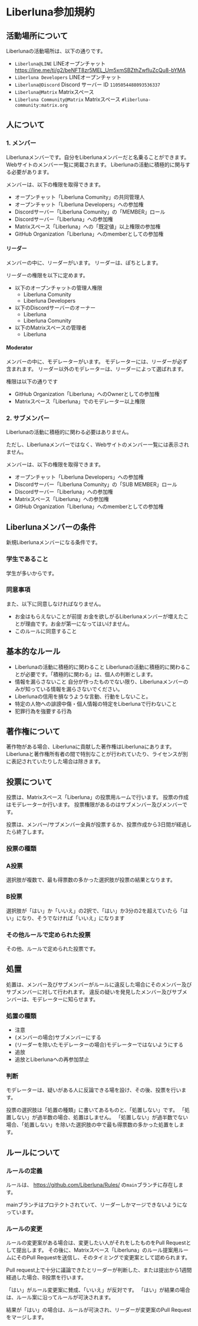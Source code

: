 # Liberluna参加規約
## 活動場所について
Liberlunaの活動場所は、以下の通りです。
- `Liberluna@LINE` LINEオープンチャット https://line.me/ti/g2/beNFT8zr5MEL_Um5xmSBZthZwfIuZcQu8-bYMA
- `Liberluna Developers` LINEオープンチャット
- `Liberluna@Discord` Discord サーバー ID `1105054488093536337`
- `Liberluna@Matrix` Matrixスペース
- `Liberluna Community@Matrix` Matrixスペース `#liberluna-community:matrix.org`
## 人について
### 1. メンバー
Liberlunaメンバーです。自分をLiberlunaメンバーだと名乗ることができます。Webサイトのメンバー一覧に掲載されます。
Liberlunaの活動に積極的に関与する必要があります。

メンバーは、以下の権限を取得できます。
- オープンチャット「Liberluna Comunity」の共同管理人
- オープンチャット「Liberluna Developers」への参加権
- Discordサーバー「Liberluna Comunity」の「MEMBER」ロール
- Discordサーバー「Liberluna」への参加権
- Matrixスペース「Liberluna」への「既定値」以上権限の参加権
- GitHub Organization「Liberluna」へのmemberとしての参加権

#### リーダー
メンバーの中に、リーダーがいます。
リーダーは、ぽちとします。

リーダーの権限を以下に定めます。
- 以下のオープンチャットの管理人権限
  - Liberluna Comunity
  - Liberluna Developers
- 以下のDiscordサーバーのオーナー
  - Liberluna
  - Liberluna Comunity
- 以下のMatrixスペースの管理者
  - Liberluna
#### Moderator
メンバーの中に、モデレーターがいます。
モデレーターには、リーダーが必ず含まれます。
リーダー以外のモデレーターは、リーダーによって選ばれます。

権限は以下の通りです
- GitHub Organization「Liberluna」へのOwnerとしての参加権
- Matrixスペース「Liberluna」でのモデレーター以上権限
### 2. サブメンバー
Liberlunaの活動に積極的に関わる必要はありません。

ただし、Liberlunaメンバーではなく、Webサイトのメンバー一覧には表示されません。

メンバーは、以下の権限を取得できます。
- オープンチャット「Liberluna Developers」への参加権
- Discordサーバー「Liberluna Comunity」の「SUB MEMBER」ロール
- Discordサーバー「Liberluna」への参加権
- Matrixスペース「Liberluna」への参加権
- GitHub Organization「Liberluna」へのmemberとしての参加権
## Liberlunaメンバーの条件
新規Liberlunaメンバーになる条件です。
### 学生であること
学生が多いからです。
### 同意事項
また、以下に同意しなければなりません。
- お金はもらえないことが前提
お金を欲しがるLiberlunaメンバーが増えたことが理由です。お金が第一になってはいけません。
- このルールに同意すること
## 基本的なルール
- Liberlunaの活動に積極的に関わること
Liberlunaの活動に積極的に関わることが必要です。「積極的に関わる」は、個人の判断とします。
- 情報を漏らさないこと
自分が作ったものでない限り、Liberlunaメンバーのみが知っている情報を漏らさないでください。
- Liberlunaの信用を損なうような言動、行動をしないこと。
- 特定の人物への誹謗中傷・個人情報の特定をLiberlunaで行わないこと
- 犯罪行為を強要する行為
## 著作権について
著作物がある場合、Liberlunaに貢献した著作権はLiberlunaにあります。
Liberlunaと著作権所有者の間で特別なことが行われていたり、ライセンスが別に表記されていたりした場合は除きます。
## 投票について
投票は、Matrixスペース「Liberluna」の投票用ルームで行います。
投票の作成はモデレーターか行います。
投票権限があるのはサブメンバー及びメンバーです。

投票は、メンバー/サブメンバー全員が投票するか、投票作成から3日間が経過したら終了します。
### 投票の種類
### A投票
選択肢が複数で、最も得票数の多かった選択肢が投票の結果となります。
### B投票
選択肢が「はい」か「いいえ」の2択で、「はい」か3分の2を超えていたら「はい」になり、そうでなければ「いいえ」になります
### その他ルールで定められた投票
その他、ルールで定められた投票です。
## 処置
処置は、メンバー及びサブメンバーがルールに違反した場合にそのメンバー及びサブメンバーに対して行われます。
違反の疑いを発見したメンバー及びサブメンバーは、モデレーターに知らせます。
### 処置の種類
- 注意
- (メンバーの場合)サブメンバーにする
- (リーダーを除いたモデレーターの場合)モデレーターではないようにする
- 追放
- 追放とLiberlunaへの再参加禁止
### 判断
モデレーターは、疑いがある人に反論できる場を設け、その後、投票を行います。

投票の選択肢は「処置の種類」に書いてあるものと、「処置しない」です。
「処置しない」が過半数の場合、処置はしません。
「処置しない」が過半数でない場合、「処置しない」を除いた選択肢の中で最も得票数の多かった処置をします。
## ルールについて
### ルールの定義
ルールは、
https://github.com/Liberluna/Rules/
の`main`ブランチに存在します。

mainブランチはプロテクトされていて、リーダーしかマージできないようになっています。
### ルールの変更
ルールの変更案がある場合は、変更したい人がそれをしたものをPull Requestとして提出します。
その後に、Matrixスペース「Liberluna」のルール提案用ルームにそのPull Requestを送信し、そのタイミングで変更案として認められます。

Pull request上で十分に議論できたとリーダーが判断した、または提出から1週間経過した場合、B投票を行います。

「はい」がルール変更案に賛成、「いいえ」が反対です。
「はい」が結果の場合は、ルール案に沿ってルールが可決されます。

結果が「はい」の場合は、ルールが可決され、リーダーが変更案のPull Requestをマージします。
